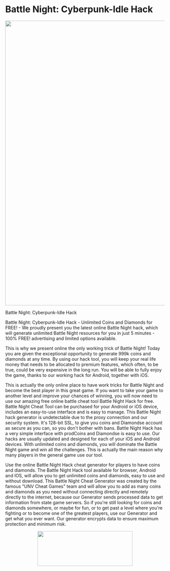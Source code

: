 # Battle Night: Cyberpunk-Idle Hack

<img src="https://ezgame21.com/wp-content/uploads/2021/02/Capture-1.png" alt="" width="886" height="899" />

Battle Night: Cyberpunk-Idle Hack

Battle Night: Cyberpunk-Idle Hack - Unlimited Coins and Diamonds for FREE! - We proudly present you the latest online Battle Night hack, which will generate unlimited Battle Night resources for you in just 5 minutes - 100% FREE! advertising and limited options available.

This is why we present online the only working trick of Battle Night! Today you are given the exceptional opportunity to generate 999k coins and diamonds at any time. By using our hack tool, you will keep your real life money that needs to be allocated to premium features, which often, to be true, could be very expensive in the long run. You will be able to fully enjoy the game, thanks to our working hack for Android, together with iOS.

This is actually the only online place to have work tricks for Battle Night and become the best player in this great game. If you want to take your game to another level and improve your chances of winning, you will now need to use our amazing free online battle cheat tool Battle Night Hack for free. Battle Night Cheat Tool can be purchased for your Android or iOS device, includes an easy-to-use interface and is easy to manage. This Battle Night hack generator is undetectable due to the proxy connection and our security system. It's 128-bit SSL, to give you coins and Diamondse account as secure as you can, so you don't bother with bans. Battle Night Hack has a very simple interface with prodCoins and Diamondse is easy to use. Our hacks are usually updated and designed for each of your iOS and Android devices. With unlimited coins and diamonds, you will dominate the Battle Night game and win all the challenges. This is actually the main reason why many players in the general game use our tool.

Use the online Battle Night Hack cheat generator for players to have coins and diamonds. The Battle Night Hack tool available for browser, Android and IOS, will allow you to get unlimited coins and diamonds, easy to use and without download. This Battle Night Cheat Generator was created by the famous "UNV Cheat Games" team and will allow you to add as many coins and diamonds as you need without connecting directly and remotely directly to the internet, because our Generator sends processed data to get information from state game servers. So if you're still looking for coins and diamonds somewhere, or maybe for fun, or to get past a level where you're fighting or to become one of the greatest players, use our Generator and get what you ever want. Our generator encrypts data to ensure maximum protection and minimum risk.

<center><a href="https://ezgame21.com/clipclaps-hack/"><img src="https://ezgame21.com/wp-content/uploads/2021/01/button-43-300x110.png" alt="" width="300" height="110" /></a></center>
